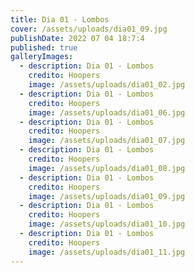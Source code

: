 ```yaml
---
title: Dia 01 - Lombos
cover: /assets/uploads/dia01_09.jpg
publishDate: 2022 07 04 18:7:4
published: true
galleryImages:
  - description: Dia 01 - Lombos
    credito: Hoopers
    image: /assets/uploads/dia01_02.jpg
  - description: Dia 01 - Lombos
    credito: Hoopers
    image: /assets/uploads/dia01_06.jpg
  - description: Dia 01 - Lombos
    credito: Hoopers
    image: /assets/uploads/dia01_07.jpg
  - description: Dia 01 - Lombos
    credito: Hoopers
    image: /assets/uploads/dia01_08.jpg
  - description: Dia 01 - Lombos
    credito: Hoopers
    image: /assets/uploads/dia01_09.jpg
  - description: Dia 01 - Lombos
    credito: Hoopers
    image: /assets/uploads/dia01_10.jpg
  - description: Dia 01 - Lombos
    credito: Hoopers
    image: /assets/uploads/dia01_11.jpg
---
```

